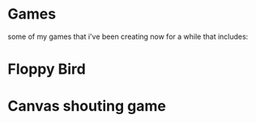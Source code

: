 # Games
some of my games that i've been creating now for a while that includes:
# Floppy Bird 
# Canvas shouting game
